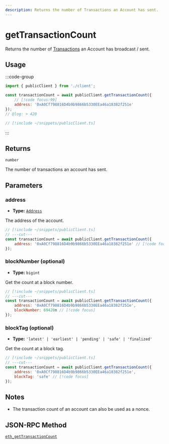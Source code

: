 ```yaml
---
description: Returns the number of Transactions an Account has sent.
---
```


# getTransactionCount

Returns the number of [Transactions](/docs/glossary/terms#transaction) an Account has broadcast / sent.

## Usage

:::code-group

```js twoslash [example.ts]
import { publicClient } from './client';

const transactionCount = await publicClient.getTransactionCount({
    // [!code focus:99]
    address: '0xA0Cf798816D4b9b9866b5330EEa46a18382f251e'
});
// @log: > 420
```

```ts [client.ts] filename="client.ts"
// [!include ~/snippets/publicClient.ts]
```

:::

## Returns

`number`

The number of transactions an account has sent.

## Parameters

### address

- **Type:** [`Address`](/docs/glossary/types#address)

The address of the account.

```js twoslash
// [!include ~/snippets/publicClient.ts]
// ---cut---
const transactionCount = await publicClient.getTransactionCount({
    address: '0xA0Cf798816D4b9b9866b5330EEa46a18382f251e' // [!code focus]
});
```

### blockNumber (optional)

- **Type:** `bigint`

Get the count at a block number.

```js twoslash
// [!include ~/snippets/publicClient.ts]
// ---cut---
const transactionCount = await publicClient.getTransactionCount({
    address: '0xA0Cf798816D4b9b9866b5330EEa46a18382f251e',
    blockNumber: 69420n // [!code focus]
});
```

### blockTag (optional)

- **Type:** `'latest' | 'earliest' | 'pending' | 'safe' | 'finalized'`

Get the count at a block tag.

```js twoslash
// [!include ~/snippets/publicClient.ts]
// ---cut---
const transactionCount = await publicClient.getTransactionCount({
    address: '0xA0Cf798816D4b9b9866b5330EEa46a18382f251e',
    blockTag: 'safe' // [!code focus]
});
```

## Notes

- The transaction count of an account can also be used as a nonce.

## JSON-RPC Method

[`eth_getTransactionCount`](https://ethereum.org/en/developers/docs/apis/json-rpc/#eth_gettransactioncount)
